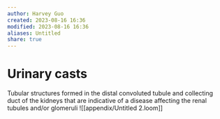 ```yaml
---
author: Harvey Guo
created: 2023-08-16 16:36
modified: 2023-08-16 16:36
aliases: Untitled
share: true
---
```

# Urinary casts
Tubular structures formed in the distal convoluted tubule and collecting duct of the kidneys that are indicative of a disease affecting the renal tubules and/or glomeruli
![[appendix/Untitled 2.loom]]

